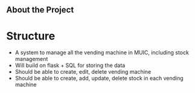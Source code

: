 ## About the Project

# Structure 

- A system to manage all the vending machine in MUIC, including stock management 
- Will build on flask + SQL for storing the data 
- Should be able to create, edit, delete vending machine
- Should be able to create, add, update, delete stock in each vending machine
